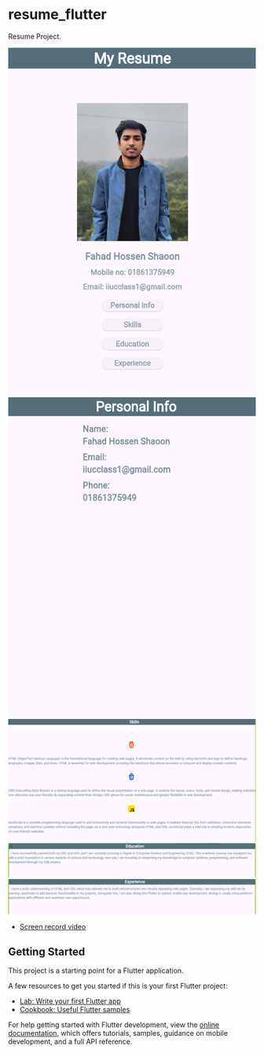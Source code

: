 # resume_flutter

Resume Project.

![screenshot](assets/images/ss.png)
![screenshot](assets/images/img_1.png)
![screenshot](assets/images/img_2.png)
![screenshot](assets/images/img_3.png)
![screenshot](assets/images/img_4.png)
- [Screen record video](https://youtu.be/gOjOv__agAg)

## Getting Started

This project is a starting point for a Flutter application.

A few resources to get you started if this is your first Flutter project:

- [Lab: Write your first Flutter app](https://docs.flutter.dev/get-started/codelab)
- [Cookbook: Useful Flutter samples](https://docs.flutter.dev/cookbook)

For help getting started with Flutter development, view the
[online documentation](https://docs.flutter.dev/), which offers tutorials,
samples, guidance on mobile development, and a full API reference.